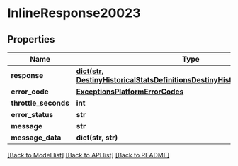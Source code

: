 # InlineResponse20023

## Properties
Name | Type | Description | Notes
------------ | ------------- | ------------- | -------------
**response** | [**dict(str, DestinyHistoricalStatsDefinitionsDestinyHistoricalStatsDefinition)**](DestinyHistoricalStatsDefinitionsDestinyHistoricalStatsDefinition.md) |  | [optional] 
**error_code** | [**ExceptionsPlatformErrorCodes**](ExceptionsPlatformErrorCodes.md) |  | [optional] 
**throttle_seconds** | **int** |  | [optional] 
**error_status** | **str** |  | [optional] 
**message** | **str** |  | [optional] 
**message_data** | **dict(str, str)** |  | [optional] 

[[Back to Model list]](../README.md#documentation-for-models) [[Back to API list]](../README.md#documentation-for-api-endpoints) [[Back to README]](../README.md)


